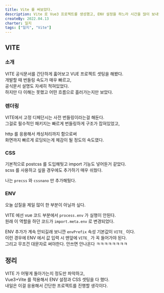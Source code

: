 ```yaml
---
title: Vite 를 써보았다.
description: Vite 로 Vue3 프로젝트를 생성했고, ENV 설정을 하느라 시간을 많이 보내줬다. ㅠㅠ
createBy: 2022.04.13
charter: 일지
tags: ["일지", "Vite"]
---
```


## VITE

### 소개

VITE 공식문서를 간단하게 훓어보고 VUE 프로젝트 셋팅을 해봤다.  
개발할 때 번들링 속도가 매우 빠르고,  
공식문서 설명도 자세히 적혀있었다.  
하지만 다 이해는 못했고 어떤 흐름으로 흘러가는지만 보았다.

### 렌더링

VITE에서 고정 디페던시는 사전 번들링이라는걸 해둔다.  
그걸로 필수적인 패키지는 빠르게 번들링하게 구조가 잡혀있었고,

http 를 응용해서 캐싱처리까지 함으로써  
화면까지 빠르게 로딩되는게 체감이 될 정도의 속도였다.

### CSS

기본적으로 postcss 를 도입해둿고 import 기능도 넣어둔거 같았다.  
scss 를 사용하고 싶을 경우에도 추가하기 매우 쉬웠다.

나는 `precss` 와 `cssnano` 만 추가해뒀다.

### ENV

오늘 삽질을 제일 많이 한 부분이 아닐까 싶다.

VITE 에선 vue 코드 부분에서 `process.env` 가 실행이 안된다.  
원래 이 역할을 하던 코드가 `import.meta.env` 로 변경되었다.

ENV 추가가 계속 안되길래 보니깐 `envPrefix` 속성 기본값이 `VITE_` 이다.  
이런 경우에 ENV 에서 값 입력 시 맨앞에 `VITE_` 가 꼭 들어가야 된다.  
그리고 무조건 대문자로 써야한다. 안쓰면 안나온다 ㅋㅋㅋㅋㅋㅋㅋㅋ

## 정리

VITE 가 어떻게 돌아가는지 정도만 파악하고,  
Vue3+Vite 를 적용해서 ENV 설정과 CSS 셋팅을 다 했다.  
내일은 이걸 응용해서 간단한 프로젝트를 진행할 생각이다.
